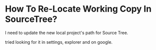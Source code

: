 
# How To Re-Locate Working Copy In SourceTree?

I need to update the new local project's path for Source Tree.

tried looking for it in settings, explorer and on google.


        